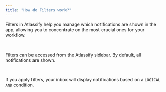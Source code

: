 ```yaml
---
title: "How do Filters work?"
---
```


Filters in Atlassify help you manage which notifications are shown in the app, allowing you to concentrate on the most crucial ones for your workflow.

<br />

Filters can be accessed from the Atlassify sidebar. By default, all notifications are shown.

<br />

If you apply filters, your inbox will display notifications based on a `LOGICAL AND` condition.

